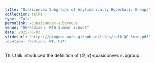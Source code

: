 ```yaml
---
title: "Quasiconvex Subgroups of Acylindrically Hyperbolic Groups"
collection: talks
type: "Talk"
permalink: /quasiconvex-subgroups
venue: "UW-Madison, RTG Summer School"
date: 2025-06-03
slidesurl: "https://pingwan-math.github.io/files/talk-QC-5min.pdf"
location: "Madison, WI, USA"
---
```


This talk introduced the definition of $(G,\mathcal{P})$-quasiconvex subgroup. 
